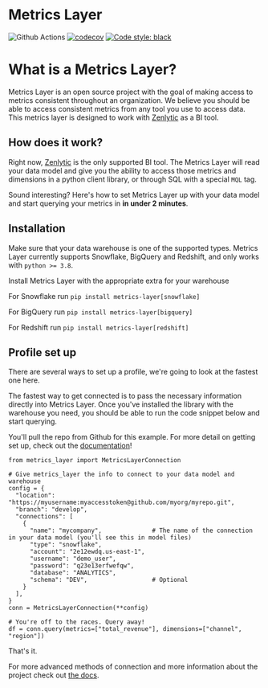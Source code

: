 # Metrics Layer

![Github Actions](https://github.com/Zenlytic/metrics_layer/actions/workflows/tests.yaml/badge.svg?branch=master)
[![codecov](https://codecov.io/gh/Zenlytic/metrics_layer/branch/master/graph/badge.svg?token=7JA6PKNV57)](https://codecov.io/gh/Zenlytic/metrics_layer)
[![Code style: black](https://img.shields.io/badge/code%20style-black-000000.svg)](https://github.com/psf/black)

# What is a Metrics Layer?

Metrics Layer is an open source project with the goal of making access to metrics consistent throughout an organization. We believe you should be able to access consistent metrics from any tool you use to access data. This metrics layer is designed to work with [Zenlytic](https://zenlytic.com) as a BI tool. 

## How does it work?

Right now, [Zenlytic](https://zenlytic.com) is the only supported BI tool. The Metrics Layer will read your data model and give you the ability to access those metrics and dimensions in a python client library, or through SQL with a special `MQL` tag.

Sound interesting? Here's how to set Metrics Layer up with your data model and start querying your metrics in **in under 2 minutes**.

## Installation

Make sure that your data warehouse is one of the supported types. Metrics Layer currently supports Snowflake, BigQuery and Redshift, and only works with `python >= 3.8`.

Install Metrics Layer with the appropriate extra for your warehouse

For Snowflake run `pip install metrics-layer[snowflake]`

For BigQuery run `pip install metrics-layer[bigquery]`

For Redshift run `pip install metrics-layer[redshift]`


## Profile set up

There are several ways to set up a profile, we're going to look at the fastest one here.

The fastest way to get connected is to pass the necessary information directly into Metrics Layer. Once you've installed the library with the warehouse you need, you should be able to run the code snippet below and start querying.

You'll pull the repo from Github for this example. For more detail on getting set up, check out the [documentation](https://docs.zenlytic.com)!


```
from metrics_layer import MetricsLayerConnection

# Give metrics_layer the info to connect to your data model and warehouse
config = {
  "location": "https://myusername:myaccesstoken@github.com/myorg/myrepo.git",
  "branch": "develop",
  "connections": [
    {
      "name": "mycompany",              # The name of the connection in your data model (you'll see this in model files)
      "type": "snowflake",
      "account": "2e12ewdq.us-east-1",
      "username": "demo_user",
      "password": "q23e13erfwefqw",
      "database": "ANALYTICS",
      "schema": "DEV",                  # Optional
    }
  ],
}
conn = MetricsLayerConnection(**config)

# You're off to the races. Query away!
df = conn.query(metrics=["total_revenue"], dimensions=["channel", "region"])
```

That's it.

For more advanced methods of connection and more information about the project check out [the docs](https://docs.zenlytic.com).
